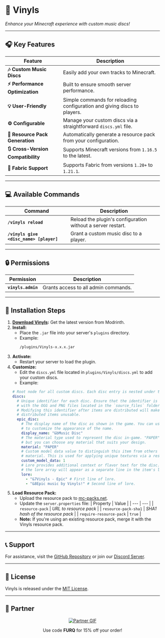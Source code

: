 # 💽 **Vinyls**

*Enhance your Minecraft experience with custom music discs!*

---

## 🎧 **Key Features**

| Feature | Description |
| --- | --- |
| **🎶 Custom Music Discs** | Easily add your own tracks to Minecraft. |
| **⚡ Performance Optimization** | Built to ensure smooth server performance. |
| **💡 User-Friendly** | Simple commands for reloading configuration and giving discs to players. |
| **⚙ Configurable** | Manage your custom discs via a straightforward `discs.yml` file. |
| **🎨 Resource Pack Generation** | Automatically generate a resource pack from your configuration. |
| **🔃 Cross-Version Compatibility** | Supports Minecraft versions from `1.16.5` to the latest. |
| **🔌 Fabric Support** | Supports Fabric from versions `1.20+` to `1.21.1`. |

---

## 💻 **Available Commands**

| Command | Description |
| --- | --- |
| **`/vinyls reload`** | Reload the plugin's configuration without a server restart. |
| **`/vinyls give <disc_name> [player]`** | Grant a custom music disc to a player. |

---

## 🔒 **Permissions**

| Permission | Description |
| --- | --- |
| **`vinyls.admin`** | Grants access to all admin commands. |

---

## 📩 **Installation Steps**

1. **[Download Vinyls](https://modrinth.com/plugin/vinyls):** Get the latest version from Modrinth.
2. **Install:** 
   - Place the `.jar` file into your server's `plugins` directory.
   - Example:
     ```bash
     /plugins/Vinyls-x.x.x.jar
     ```
3. **Activate:**
   - Restart your server to load the plugin.
4. **Customize:** 
   - Edit the `discs.yml` file located in `plugins/Vinyls/discs.yml` to add your custom discs.
   - Example:
   ```yaml
   # Root node for all custom discs. Each disc entry is nested under this "discs" node.
   discs:
     # Unique identifier for each disc. Ensure that the identifier is consistent
     # with the OGG and PNG files located in the `source_files` folder.
     # Modifying this identifier after items are distributed will make previously
     # distributed items unusable.
     epic_disc:
       # The display name of the disc as shown in the game. You can use color codes
       # to customize the appearance of the name.
       display_name: "&bMusic Disc"
       # The material type used to represent the disc in-game. "PAPER" is used here,
       # but you can choose any material that suits your design.
       material: "PAPER"
       # Custom model data value to distinguish this item from others with the same
       # material. This is used for applying unique textures via a resource pack.
       custom_model_data: 1
       # Lore provides additional context or flavor text for the disc. Each line in
       # the lore array will appear as a separate line in the item's lore.
       lore:
         - "&7Vinyls - Epic" # First line of lore.
         - "&8Epic music by Vinyls!" # Second line of lore.
   ```
5. **Load Resource Pack:**
   - Upload the resource pack to [mc-packs.net](https://mc-packs.net).
   - Update the `server.properties` file:
     | Property | Value |
     | --- | --- |
     | `resource-pack` | *URL to resource pack* |
     | `resource-pack-sha1` | *SHA1 hash of the resource pack* |
     | `require-resource-pack` | `true` |
   - **Note:** If you're using an existing resource pack, merge it with the Vinyls resource pack.
   
---

## 📞 **Support**

For assistance, visit the [GitHub Repository](https://github.com/furq07/vinyls/issues) or join our [Discord Server](https://discord.gg/XhZzmvzPDV).

---

## 📜 **License**

Vinyls is released under the [MIT License](https://opensource.org/licenses/MIT).

---

## 🤝 **Partner**

<p align="center"> <a href="https://billing.revivenode.com/aff.php?aff=517"> <img src="https://versions.revivenode.com/resources/banner_wide_one.gif" alt="Partner GIF"> </a> </p> <p align="center"> Use code <b>FURQ</b> for 15% off your order! </p>
